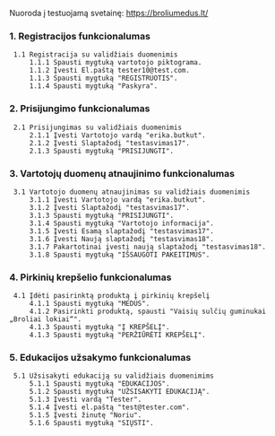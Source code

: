 ﻿Nuoroda į testuojamą svetainę: https://broliumedus.lt/

 ### **1. Registracijos funkcionalumas**  
     1.1 Registracija su validžiais duomenimis
         1.1.1 Spausti mygtuką vartotojo piktograma.
         1.1.2 Įvesti El.paštą tester10@test.com.
         1.1.3 Spausti mygtuką "REGISTRUOTIS".
         1.1.4 Spausti mygtuką "Paskyra".
### **2. Prisijungimo funkcionalumas**
     2.1 Prisijungimas su validžiais duomenimis
         2.1.1 Įvesti Vartotojo vardą "erika.butkut".
         2.1.2 Įvesti Slaptažodį "testasvimas17".
         2.1.3 Spausti mygtuką "PRISIJUNGTI".
### **3. Vartotojų duomenų atnaujinimo funkcionalumas**
     3.1 Vartotojo duomenų atnaujinimas su validžiais duomenimis
         3.1.1 Įvesti Vartotojo vardą "erika.butkut".
         3.1.2 Įvesti Slaptažodį "testasvimas17".
         3.1.3 Spausti mygtuką "PRISIJUNGTI".
         3.1.4 Spausti mygtuką "Vartotojo informacija".
         3.1.5 Įvesti Esamą slaptažodį "testasvimas17".
         3.1.6 Įvesti Naują slaptažodį "testasvimas18".
         3.1.7 Pakartotinai įvesti naują slaptažodį "testasvimas18".
         3.1.8 Spausti mygtuką "IŠSAUGOTI PAKEITIMUS".
### **4. Pirkinių krepšelio funkcionalumas**
     4.1 Įdėti pasirinktą produktą į pirkinių krepšelį
         4.1.1 Spausti mygtuką "MEDUS".
         4.1.2 Pasirinkti produktą, spausti "Vaisių sulčių guminukai „Broliai lokiai“".
         4.1.3 Spausti mygtuką "Į KREPŠELĮ".
         4.1.3 Spausti mygtuką "PERŽIŪRĖTI KREPŠELĮ".
### **5. Edukacijos užsakymo funkcionalumas**
     5.1 Užsisakyti edukaciją su validžiais duomenimims
         5.1.1 Spausti mygtuką "EDUKACIJOS".
         5.1.2 Spausti mygtuką "UŽSISAKYTI EDUKACIJĄ".
         5.1.3 Įvesti vardą "Tester".
         5.1.4 Įvesti el.paštą "test@tester.com".
         5.1.5 Įvesti žinutę "Noriu".
         5.1.6 Spausti mygtuką "SIŲSTI".




